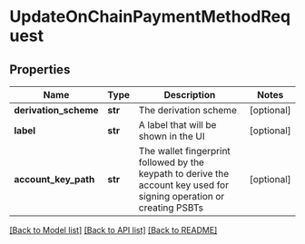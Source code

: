# UpdateOnChainPaymentMethodRequest

## Properties
Name | Type | Description | Notes
------------ | ------------- | ------------- | -------------
**derivation_scheme** | **str** | The derivation scheme | [optional] 
**label** | **str** | A label that will be shown in the UI | [optional] 
**account_key_path** | **str** | The wallet fingerprint followed by the keypath to derive the account key used for signing operation or creating PSBTs | [optional] 

[[Back to Model list]](../README.md#documentation-for-models) [[Back to API list]](../README.md#documentation-for-api-endpoints) [[Back to README]](../README.md)

